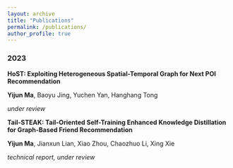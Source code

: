 ```yaml
---
layout: archive
title: "Publications"
permalink: /publications/
author_profile: true
---
```


<h3>2023</h3>

<b>HoST: Exploiting Heterogeneous Spatial-Temporal Graph for Next POI Recommendation</b><br>

<b>Yijun Ma</b>, Baoyu Jing, Yuchen Yan, Hanghang Tong <br>

<i>under review</i>

<b>Tail-STEAK: Tail-Oriented Self-Training Enhanced Knowledge Distillation for Graph-Based Friend Recommendation</b><br>

<b>Yijun Ma</b>, Jianxun Lian, Xiao Zhou, Chaozhuo Li, Xing Xie <br>

<i>technical report, under review</i> 
<!-- <a href="https://antman9914.github.io/files/Yijun_KDD23_HoST.pdf">paper</a> -->
  
<!-- **Self-Knowledge Distillation for Tail User Representation**

**Yijun Ma**, Jianxun Lian, Chaozhuo Li, Xiao Zhou, Xing Xie

*under review* 
 -->
    

<!-- {% if author.googlescholar %}
  You can also find my articles on <u><a href="{{author.googlescholar}}">my Google Scholar profile</a>.</u>
{% endif %}

{% include base_path %}

{% for post in site.publications reversed %}
  {% include archive-single.html %}
{% endfor %} -->

